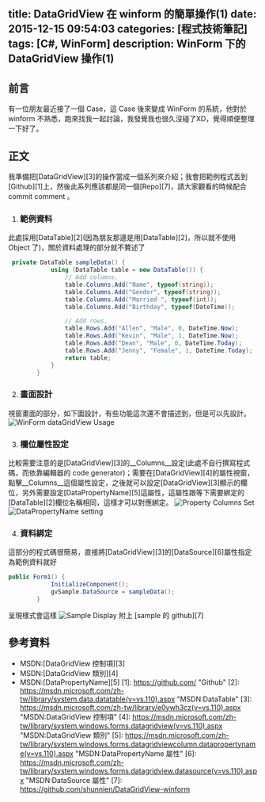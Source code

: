 title: DataGridView 在 winform 的簡單操作(1)
date: 2015-12-15 09:54:03
categories: [程式技術筆記]
tags: [C#, WinForm]
description: WinForm 下的 DataGridView 操作(1)
---
## 前言
有一位朋友最近接了一個 Case，這 Case 後來變成 WinForm 的系統，他對於 winform 不熟悉，跑來找我一起討論，我發覺我也很久沒碰了XD，覺得順便整理一下好了。
## 正文
我準備把[DataGridView][3]的操作當成一個系列來介紹；我會把範例程式丟到[Github][1]上，然後此系列應該都是同一個[Repo][7]，請大家觀看的時候配合 commit comment 。
1. ### 範例資料
此處採用[DataTable][2](因為朋友那邊是用[DataTable][2]，所以就不使用 Object 了)，關於資料處理的部分就不贅述了
``` csharp 要載入的資料
 private DataTable sampleData() {
            using (DataTable table = new DataTable()) {
                // Add columns.
                table.Columns.Add("Name", typeof(string));
                table.Columns.Add("Gender", typeof(string));
                table.Columns.Add("Married ", typeof(int));
                table.Columns.Add("Birthday", typeof(DateTime));

                // Add rows.
                table.Rows.Add("Allen", "Male", 0, DateTime.Now);
                table.Rows.Add("Kevin", "Male", 1, DateTime.Now);
                table.Rows.Add("Dean", "Male", 0, DateTime.Today);
                table.Rows.Add("Jenny", "Female", 1, DateTime.Today);
                return table;
            }
        }
```
2. ### 畫面設計
視窗畫面的部分，如下圖設計，有些功能這次還不會描述到，但是可以先設計。
![WinForm dataGridView Usage](https://lh3.googleusercontent.com/COImHwdCxJPobHK9TULGkVIpZ5nx8Wv7Z8saqnFt7ItL6d66z1Ntx8V-V0GeQarPzE3VFOHzpEj1jy4VjtJU644Kfbb2PRF59ekcWWOKJzTBJXH2o7azVV34dSqSz1XagrWPFUGHyTi8nzUrOqpDNDpl48BDiQWZc2GGTMkPfBQOpPouMiS8trgFP0HKDI8xrD2XRcL6nWedOGB4rNLS97NVHBOMybzYAVTPcgn-COVw9HA_vIoTmH_K8sUVDgvfagUYJtRIiF5bJnPUZ34ASshC8GASWiHqaGTWHGyxFOC5sM-jGyV4uuflfWSTYtnVclTdiHlMoDWxLgBUf_30riSBlXLd8WHy_gf6OXPEdMtGtK2zIvRudS52eq-NCoVYiTyHLWMQAPq3UJtw5djOBS1I3vsECcjCWoPU84-DcEoZtfTITZfDni78nOj_nx-yc9T5rEUopfCdyEZN5qf9tUsbvrK5X2F4bgYemt-No7h0c-T3XR8LxmEVPkUdJGd4DmRGZCd93qPqMizuIpWMmz5qEAWG9SkWPpa3lmCtUBJq3rsFaLZ3qL7jIFPodsfDh-ZNugr0M05RvJ1UBVNDh5YwCEqOQFwovOEtycIxHeD1L5DsCagtM9wWU54s225amV_6DpDkZXf97WRvai45XFbTo4OBSnlOzXzAI-vN3Q=w606-h502-no)

3. ### 欄位屬性設定
比較需要注意的是[DataGridView][3]的__Columns__設定(此處不自行撰寫程式碼，而依靠編輯器的 code generator)；需要在[DataGridView][4]的屬性視窗，點擊__Columns__這個屬性設定，之後就可以設定[DataGridView][3]顯示的欄位，另外需要設定[DataPropertyName][5]這屬性，這屬性跟等下需要綁定的[DataTable][2]欄位名稱相同，這樣才可以對應綁定。
![Property Columns Set](https://lh3.googleusercontent.com/V_3tStyrJWCGD4GyWho6JktkuEO3Q5lsZrfSjvVzWuZ8NdV5BszSFVvy7EywiPaDTUUkaRDphRkvCXopUfC4teeJ-GpuW7QRartPZdFVVkSnThbC5hERC2kHUCkqYKwuD2mV5P1CYHH6VwwKFhPMrSu1_sEk1tA-TaqnRSRGwbikBMvb77VXvTasENvEv0_Vfl7ezOxqvgigUmjV-2zH8CNqFUOMGA6IQIdONJKpGOscx1Sn_qyjG_BJhZss1R7vuC4uP4O4YM07XSru7d8I67my_Me3mSgGTOhej8_CAjMqn57qVRd7tjRAXvVGaHLLikEq77dAq1umwFVD3kQ1GfebjMxQnl32XKBOrS4EtvQHlEFO5Ueg8S73-JjPAm0JK91-9Dvz1LT3JQfTdtUkFp8qpaO29y-v4JSJAQELaH9Xxh61zwUWhcEuu3wOHxpYaVdswm6gRvHyTlUSjmnosAp2b5QzupgXKxv9p7DV9ltAskWlKjkG98tNDdCc2s0k9bVcCvtpLyFHih02XLrHAp5HCKJStrkU9hlNaCmQRjqiANgaDhDTDlTZEvZKp-uwuteW2CPVtyBAd9P8UkpvCvK-iA92xfm_qWyOGYK13k4Yf6x9f_lGVe1cT3yMKXcTk4NEeMNW_06YK6qnHqRo84lrj0ALnnX7roKS0RUs8w=w419-h232-no)
![DataPropertyName setting](https://lh3.googleusercontent.com/1F7yFS0PUsvx2uJhLHgxkab8HpYkMBQuus3ZDzgjaQLUseYr-196ZxBhbsgq_x1WHvjZa8zvs-pLlrKDjsx7BHYciW0oM0W9jPyyIUHoUUx9uftkDV98C3wBgVjWnC3ZvElUTdgA71n6dJAjVNVn0MlM_LSjpV30CzMXMsJvnlykKxamzPl7hHzeojhc5FLPP5Y_OUDW7rq7CfYFaFL58XFDt9AlllYX51ueRd6rxacFp1FtXh1EzEAOoMywh79i1XL60-dfrZ7S4GdJfpAOlAdTOUS_uabjAO8E-sfuzohjwkjdUKa3m_LdhkhqcoZdViHX-VCwgE6aJZVobAe6AIloyhC0Sx9R_edMbdQaBkELI36Nc_3zMCFyMfoSsV0dqMdxbJe5qm0jVeMTeAHES11hJv6MtOj9CJX09YfsYaP45BZyZAPKtUZg7S_4lWlMz9kxIXeXTUlwndQ1D9Lgu_Ld7509NnPacypQBt7n-bHkxbWTsLxUkV4lexSqzpxaXQIxPnZjZnldlTm_MEcnOl3tEaF5WHgyBC-3pziV6X2VxtxEXSG-ME7BaDcItvNXmUGgSgrg-o3Z-5jfqXDNp1xvVZjatpBMwmr1PUmLFFUZjjEPHdFuIt4exq2P6vqND0o0P_AGweBUiYWM_MTeC5sf356hiDhdc4NE4b7D1w=w840-h505-no)

4. ### 資料綁定
這部分的程式碼很簡易，直接將[DataGridView][3]的[DataSource][6]屬性指定為範例資料就好
``` csharp
public Form1() {
            InitializeComponent();
            gvSample.DataSource = sampleData();
        }
```
呈現樣式會這樣
![Sample Display](https://lh3.googleusercontent.com/jGvOMEpUFdPKWiuLAmSOW_yXox8e2oP9y66NNTtf_Irub_rU1-cw-eXr1MZaOBkCrM9JwP-FKu-tiApWEJzEWUrdc8-pgMiOrNPvyr6QUrH0xIlkQd_Cvib97nTuBTRiV7QIXsOh2uX5Bnfjmc4TXgjMbkF69QGvWOs6qZJEGN6ppu48QweJvic3b87gLrOmgt0MTMuJeIUgOOtTtLuA90Jwf-gsD7RbMBlGbUv-ggFwZVidA2Mg-brMVr5TRm1Gk-sbogw9CTGyKl4A5V06BABS6JeB_uabViJNxeAxyPXn1BuxLrAQsKUiSY5dpnYxQ18ze1IS-dLvcT-oWeBM8D_RVt-9rM2M-y1HhPllWVBgqi1tsb3GaOraHNjL9ASifU8ca5Ufxu6sD5azsGFoupcYmZIPdBT2ZX81QqkTNEP1hvjbqXP3OgbdPyql2gtAOOLGRgMib8SGKWknwNsrOFxVIEtt7o9BILCB5C3ZlfGyeBp5ZVMpaSJkZz5PszUgw983M3RA9V6gAbjIpdY6B6FnF7JyEQilISY-BPGGK0AhhKc9O4TgrCnxU0COoRFtoQt7UGOdMvqXKqueqce53tuNa9Dti14hQcVgKcFGzC0DsQWcilFIi1HKXTFvgvac4UmkvZZRUC4C4iRhw5O1l19-ir1jWE5PIqccQYgthQ=w694-h483-no)
附上 [sample 的 github][7]
## 參考資料
- MSDN:[DataGridView 控制項][3]
- MSDN:[DataGridView 類別][4]
- MSDN:[DataPropertyName][5]
[1]: https://github.com/ "Github"
[2]: https://msdn.microsoft.com/zh-tw/library/system.data.datatable(v=vs.110).aspx "MSDN:DataTable"
[3]: https://msdn.microsoft.com/zh-tw/library/e0ywh3cz(v=vs.110).aspx "MSDN:DataGridView 控制項"
[4]: https://msdn.microsoft.com/zh-tw/library/system.windows.forms.datagridview(v=vs.110).aspx "MSDN:DataGridView 類別"
[5]: https://msdn.microsoft.com/zh-tw/library/system.windows.forms.datagridviewcolumn.datapropertyname(v=vs.110).aspx "MSDN:DataPropertyName 屬性"
[6]: https://msdn.microsoft.com/zh-tw/library/system.windows.forms.datagridview.datasource(v=vs.110).aspx "MSDN:DataSource 屬性"
[7]: https://github.com/shunnien/DataGridView-winform